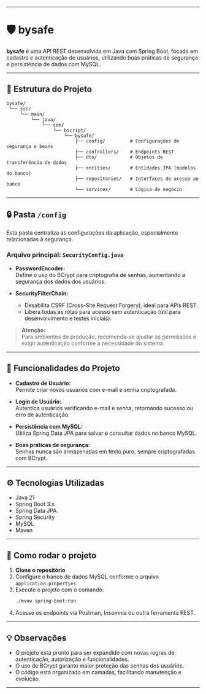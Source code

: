 
---

# 🛡️ bysafe

**bysafe** é uma API REST desenvolvida em Java com Spring Boot, focada em cadastro e autenticação de usuários, utilizando boas práticas de segurança e persistência de dados com MySQL.

---

## 📁 Estrutura do Projeto

```
bysafe/
 └── src/
     └── main/
         └── java/
             └── com/
                 └── bicript/
                     └── bysafe/
                         ├── config/         # Configurações de segurança e beans
                         ├── controllers/    # Endpoints REST
                         ├── dto/            # Objetos de transferência de dados
                         ├── entities/       # Entidades JPA (modelos do banco)
                         ├── repositories/   # Interfaces de acesso ao banco
                         └── services/       # Lógica de negócio
```

---

## 🔒 Pasta `/config`

Esta pasta centraliza as configurações da aplicação, especialmente relacionadas à segurança.

### Arquivo principal: `SecurityConfig.java`

- **PasswordEncoder:**  
  Define o uso do BCrypt para criptografia de senhas, aumentando a segurança dos dados dos usuários.

- **SecurityFilterChain:**  
  - Desabilita CSRF (Cross-Site Request Forgery), ideal para APIs REST.
  - Libera todas as rotas para acesso sem autenticação (útil para desenvolvimento e testes iniciais).

> **Atenção:**  
> Para ambientes de produção, recomenda-se ajustar as permissões e exigir autenticação conforme a necessidade do sistema.

---

## 🚀 Funcionalidades do Projeto

- **Cadastro de Usuário:**  
  Permite criar novos usuários com e-mail e senha criptografada.

- **Login de Usuário:**  
  Autentica usuários verificando e-mail e senha, retornando sucesso ou erro de autenticação.

- **Persistência com MySQL:**  
  Utiliza Spring Data JPA para salvar e consultar dados no banco MySQL.

- **Boas práticas de segurança:**  
  Senhas nunca são armazenadas em texto puro, sempre criptografadas com BCrypt.

---

## ⚙️ Tecnologias Utilizadas

- Java 21
- Spring Boot 3.x
- Spring Data JPA
- Spring Security
- MySQL
- Maven

---

## 📄 Como rodar o projeto

1. **Clone o repositório**
2. Configure o banco de dados MySQL conforme o arquivo `application.properties`
3. Execute o projeto com o comando:
   ```bash
   ./mvnw spring-boot:run
   ```
4. Acesse os endpoints via Postman, Insomnia ou outra ferramenta REST.

---

## 💡 Observações

- O projeto está pronto para ser expandido com novas regras de autenticação, autorização e funcionalidades.
- O uso de BCrypt garante maior proteção das senhas dos usuários.
- O código está organizado em camadas, facilitando manutenção e evolução.

---
